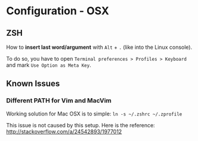 # Configuration - OSX

## ZSH
How to **insert last word/argument** with `Alt` + `.` (like into the Linux console).

To do so, you have to open `Terminal preferences > Profiles > Keyboard` and mark `Use Option as Meta Key`.

## Known Issues

### Different PATH for Vim and MacVim
Working solution for Mac OSX is to simple: `ln -s ~/.zshrc ~/.zprofile` 

This issue is not caused by this setup. Here is the reference: <http://stackoverflow.com/a/24542893/1977012>


